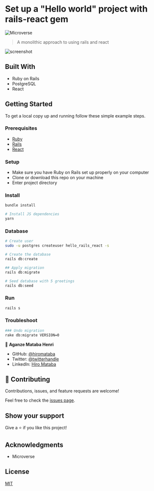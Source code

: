 # Set up a "Hello world" project with rails-react gem

![Microverse](https://img.shields.io/badge/Microverse-blueviolet)

> A monolithic approach to using rails and react

![screenshot](./app_screenshot.png)

## Built With

- Ruby on Rails
- PostgreSQL
- React

## Getting Started

To get a local copy up and running follow these simple example steps.

### Prerequisites

- [Ruby](https://www.ruby-lang.org/en/)
- [Rails](https://gorails.com/)
- [React](https://github.com/reactjs/react-rails)

### Setup

- Make sure you have Ruby on Rails set up properly on your computer
- Clone or download this repo on your machine
- Enter project directory

### Install

```sh
bundle install

# Install JS dependencies
yarn
```

### Database

```sh
# Create user
sudo -u postgres createuser hello_rails_react -s

# Create the database
rails db:create

## Apply migration
rails db:migrate

# Seed database with 5 greetings
rails db:seed
```

### Run

```sh
rails s
```

### Troubleshoot

```sh
### Undo migration
rake db:migrate VERSION=0
```

👤 **Aganze Mataba Henri**

- GitHub: [@hiromataba](https://github.com/hiromataba)
- Twitter: [@twitterhandle](https://twitter.com/MatabaHiro)
- LinkedIn: [Hiro Mataba](https://www.linkedin.com/in/hiro-mataba-1bb910209/)

## 🤝 Contributing

Contributions, issues, and feature requests are welcome!

Feel free to check the [issues page](../../issues/).

## Show your support

Give a ⭐️ if you like this project!

## Acknowledgments

- Microverse

## License

[MIT](./LICENSE)
